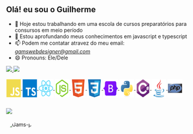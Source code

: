 ## Olá! eu sou o Guilherme


- 🔭 Hoje estou trabalhando em uma escola de cursos preparatórios para consursos em meio período
- 🌱 Estou aprofundando meus conhecimentos em javascript e typescript
- 📫 Podem me contatar atravez do meu email: *gamswebdesigner@gmail.com*
- 😄 Pronouns: Ele/Dele

<div align="left">
  <a href="https://github.com/rafaballerini">
  <img height="180em" src="https://github-readme-stats.vercel.app/api?username=gamswebdesigner&show_icons=true&theme=dark&include_all_commits=true&count_private=true"/>
  <img height="180em" src="https://github-readme-stats.vercel.app/api/top-langs/?username=gamswebdesigner&layout=compact&langs_count=7&theme=dark"/>
</div>
  
<div style="display: inline_block; text-decoration: none"><br>
  <img align="center" alt="Gams-Js" height="50" width="40" src="https://raw.githubusercontent.com/devicons/devicon/master/icons/javascript/javascript-plain.svg">
  <img align="center" alt="Gams-Ts" height="50" width="40" src="https://raw.githubusercontent.com/devicons/devicon/master/icons/typescript/typescript-plain.svg">
  <img align="center" alt="Gams-React" height="50" width="40" src="https://raw.githubusercontent.com/devicons/devicon/master/icons/react/react-original.svg">
  <img align="center" alt="Gams-Nodejs" height="50" width="40" src="https://raw.githubusercontent.com/devicons/devicon/master/icons/nodejs/nodejs-original.svg">
  <img align="center" alt="Gams-HTML" height="50" width="40" src="https://raw.githubusercontent.com/devicons/devicon/master/icons/html5/html5-original.svg">
  <img align="center" alt="Gams-CSS" height="50" width="40" src="https://raw.githubusercontent.com/devicons/devicon/master/icons/css3/css3-original.svg">
  <img align="center" alt="Gams-Bootstrap" height="50" width="40" src="https://raw.githubusercontent.com/devicons/devicon/master/icons/bootstrap/bootstrap-original.svg">
  <img align="center" alt="Gams-Python" height="50" width="40" src="https://raw.githubusercontent.com/devicons/devicon/master/icons/python/python-original.svg">
  <img align="center" alt="Gams-Csharp" height="50" width="40" src="https://raw.githubusercontent.com/devicons/devicon/master/icons/csharp/csharp-original.svg">
  <img align="center" alt="Gams-Java" height="50" width="40" src="https://raw.githubusercontent.com/devicons/devicon/master/icons/java/java-original.svg">
  <img align="center" alt="Gams-Php" height="50" width="40" src="https://raw.githubusercontent.com/devicons/devicon/master/icons/php/php-original.svg">
</div>
  
  ##
  
<div>
  <a href="www.linkedin.com/in/gamswebdesigner" target="_blank"><img src="https://img.shields.io/badge/-LinkedIn-%230077B5?style=for-the-badge&logo=linkedin&logoColor=white" target="_blank"></a>
</div>  
  
<div><br>
  <img align="left" alt="Gams-pic" height="180px" style="border-radius: 50px;" src="https://thumbs.gfycat.com/LoathsomeAngryEmperorpenguin-size_restricted.gif">
</div>
